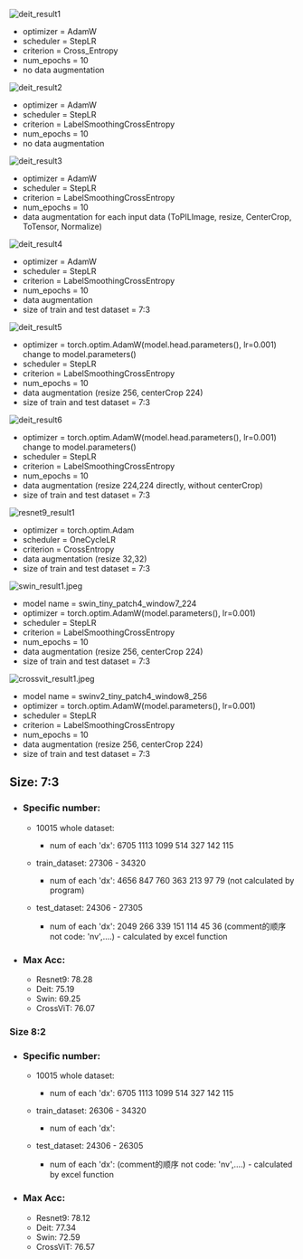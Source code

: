 ![deit_result1](/src/results/deit_result1.jpeg)
- optimizer = AdamW
- scheduler = StepLR
- criterion = Cross_Entropy
- num_epochs = 10
- no data augmentation


![deit_result2](/src/results/deit_result2.jpeg)
- optimizer = AdamW
- scheduler = StepLR
- criterion = LabelSmoothingCrossEntropy
- num_epochs = 10
- no data augmentation

![deit_result3](/src/results/deit_result3.jpeg)
- optimizer = AdamW
- scheduler = StepLR
- criterion = LabelSmoothingCrossEntropy
- num_epochs = 10
- data augmentation for each input data (ToPILImage, resize, CenterCrop, ToTensor, Normalize)

![deit_result4](/src/results/deit_result4.jpeg)
- optimizer = AdamW
- scheduler = StepLR
- criterion = LabelSmoothingCrossEntropy
- num_epochs = 10
- data augmentation
- size of train and test dataset = 7:3

![deit_result5](/src/results/deit_result5.jpeg)
- optimizer = torch.optim.AdamW(model.head.parameters(), lr=0.001) change to model.parameters()
- scheduler = StepLR
- criterion = LabelSmoothingCrossEntropy
- num_epochs = 10
- data augmentation (resize 256, centerCrop 224)
- size of train and test dataset = 7:3

![deit_result6](/src/results/deit_result6.jpeg)
- optimizer = torch.optim.AdamW(model.head.parameters(), lr=0.001) change to model.parameters()
- scheduler = StepLR
- criterion = LabelSmoothingCrossEntropy
- num_epochs = 10
- data augmentation (resize 224,224 directly, without centerCrop)
- size of train and test dataset = 7:3

![resnet9_result1](/src/results/resnet9_result1.jpeg)
- optimizer = torch.optim.Adam
- scheduler = OneCycleLR
- criterion = CrossEntropy
- data augmentation (resize 32,32)
- size of train and test dataset = 7:3

![swin_result1.jpeg](/src/results/swin_result1.jpeg)
- model name = swin_tiny_patch4_window7_224
- optimizer = torch.optim.AdamW(model.parameters(), lr=0.001)
- scheduler = StepLR
- criterion = LabelSmoothingCrossEntropy
- num_epochs = 10
- data augmentation (resize 256, centerCrop 224)
- size of train and test dataset = 7:3

![crossvit_result1.jpeg](/src/results/crossvit_result1.jpeg)
- model name = swinv2_tiny_patch4_window8_256
- optimizer = torch.optim.AdamW(model.parameters(), lr=0.001)
- scheduler = StepLR
- criterion = LabelSmoothingCrossEntropy
- num_epochs = 10
- data augmentation (resize 256, centerCrop 224)
- size of train and test dataset = 7:3


## Size: 7:3
- ### Specific number:
    - 10015 whole dataset:
        - num of each 'dx': 6705 1113 1099 514 327 142 115

    - train_dataset: 27306 - 34320
        - num of each 'dx': 4656 847 760 363 213 97 79 (not calculated by program)

    - test_dataset: 24306 - 27305
        - num of each 'dx': 2049 266 339 151 114 45 36 (comment的顺序 not code: 'nv',....) - calculated by excel function

- ### Max Acc:
    - Resnet9: 78.28
    - Deit: 75.19
    - Swin: 69.25
    - CrossViT: 76.07

### Size 8:2
- ### Specific number:
    - 10015 whole dataset:
        - num of each 'dx': 6705 1113 1099 514 327 142 115

    - train_dataset: 26306 - 34320
        - num of each 'dx': 

    - test_dataset: 24306 - 26305
        - num of each 'dx': (comment的顺序 not code: 'nv',....) - calculated by excel function

- ### Max Acc:
    - Resnet9: 78.12
    - Deit: 77.34
    - Swin: 72.59
    - CrossViT: 76.57

